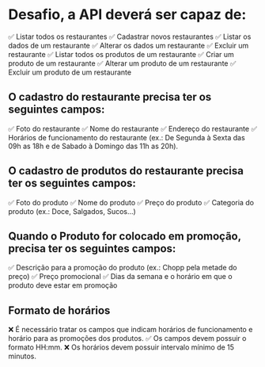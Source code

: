 # Desafio, a API deverá ser capaz de:

✅ Listar todos os restaurantes
✅ Cadastrar novos restaurantes
✅ Listar os dados de um restaurante
✅ Alterar os dados um restaurante
✅ Excluir um restaurante
✅ Listar todos os produtos de um restaurante
✅ Criar um produto de um restaurante
✅ Alterar um produto de um restaurante
✅ Excluir um produto de um restaurante

## O cadastro do restaurante precisa ter os seguintes campos:
✅ Foto do restaurante
✅ Nome do restaurante
✅ Endereço do restaurante
✅ Horários de funcionamento do restaurante (ex.: De Segunda à Sexta das 09h as 18h e de Sabado à Domingo das 11h as 20h).

## O cadastro de produtos do restaurante precisa ter os seguintes campos:
✅ Foto do produto
✅ Nome do produto
✅ Preço do produto
✅ Categoria do produto (ex.: Doce, Salgados, Sucos...)

## Quando o Produto for colocado em promoção, precisa ter os seguintes campos:
✅ Descrição para a promoção do produto (ex.: Chopp pela metade do preço)
✅ Preço promocional
✅ Dias da semana e o horário em que o produto deve estar em promoção

## Formato de horários
❌ É necessário tratar os campos que indicam horários de funcionamento e horário para as promoções dos produtos.
✅ Os campos devem possuir o formato HH:mm.
❌ Os horários devem possuir intervalo mínimo de 15 minutos.
